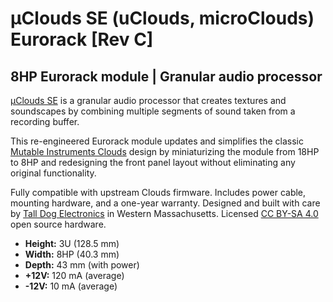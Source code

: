 # µClouds SE (uClouds, microClouds) Eurorack [Rev C]

## 8HP Eurorack module | Granular audio processor

[μClouds SE](http://uclouds-se.com) is a granular audio processor that creates textures and soundscapes by combining multiple segments of sound taken from a recording buffer.

This re-engineered Eurorack module updates and simplifies the classic [Mutable Instruments Clouds](https://mutable-instruments.net/modules/clouds/) design by miniaturizing the module from 18HP to 8HP and redesigning the front panel layout without eliminating any original functionality.

Fully compatible with upstream Clouds firmware. Includes power cable, mounting hardware, and a one-year warranty. Designed and built with care by [Tall Dog Electronics](http://tall-dog.com) in Western Massachusetts. Licensed [CC BY-SA 4.0](https://creativecommons.org/licenses/by-sa/4.0/) open source hardware.

- **Height:** 3U (128.5 mm)
- **Width:** 8HP (40.3 mm)
- **Depth:** 43 mm (with power)
- **+12V:** 120 mA (average)
- **-12V:** 10 mA (average)
